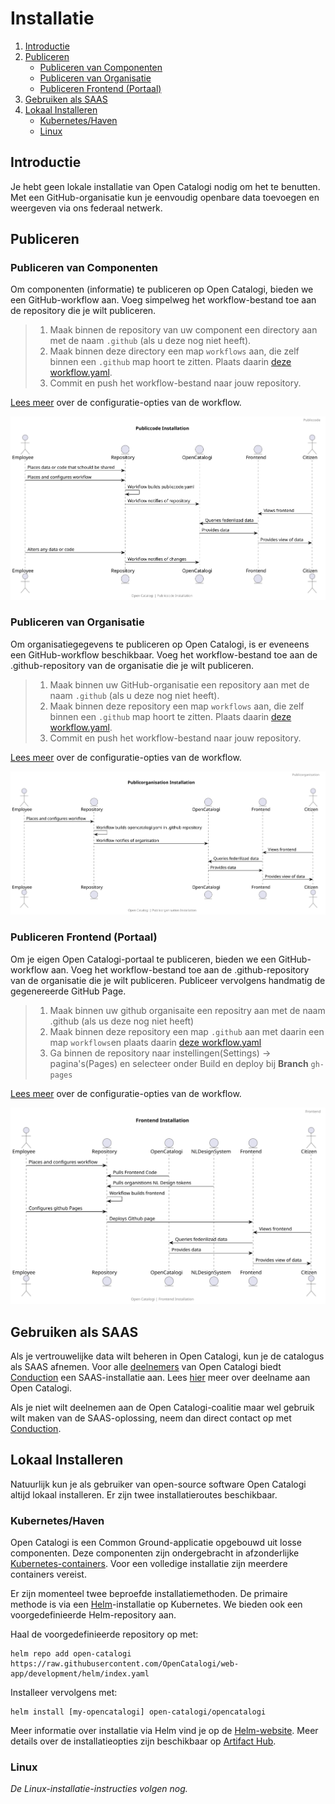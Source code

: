 # Installatie
1. [Introductie](#introductie)
2. [Publiceren](#publiceren)
    - [Publiceren van Componenten](#publiceren-van-componenten)
    - [Publiceren van Organisatie](#publiceren-van-organisatie)
    - [Publiceren Frontend (Portaal)](#publiceren-frontend-portaal)
3. [Gebruiken als SAAS](#gebruiken-als-saas)
4. [Lokaal Installeren](#lokaal-installeren)
    - [Kubernetes/Haven](#kuberneteshaven)
    - [Linux](#linux)

## Introductie
Je hebt geen lokale installatie van Open Catalogi nodig om het te benutten. Met een GitHub-organisatie kun je eenvoudig openbare data toevoegen en weergeven via ons federaal netwerk.

## Publiceren
### Publiceren van Componenten
Om componenten (informatie) te publiceren op Open Catalogi, bieden we een GitHub-workflow aan. Voeg simpelweg het workflow-bestand toe aan de repository die je wilt publiceren.

> 1. Maak binnen de repository van uw component een directory aan met de naam `.github` (als u deze nog niet heeft).
> 2. Maak binnen deze directory een map `workflows` aan, die zelf binnen een `.github` map hoort te zitten. Plaats daarin [deze workflow.yaml](https://github.com/OpenCatalogi/.github/blob/main/.github/workflows/opencatalogi-publish.yaml).
> 3. Commit en push het workflow-bestand naar jouw repository.

[Lees meer](Publiccode.md) over de configuratie-opties van de workflow.

![Publiceren van Componenten](https://raw.githubusercontent.com/OpenCatalogi/.github/main/docs/handleidingen/installation_publiccode.svg "Publiceren van Componenten")

### Publiceren van Organisatie
Om organisatiegegevens te publiceren op Open Catalogi, is er eveneens een GitHub-workflow beschikbaar. Voeg het workflow-bestand toe aan de .github-repository van de organisatie die je wilt publiceren.

> 1. Maak binnen uw GitHub-organisatie een repository aan met de naam `.github` (als u deze nog niet heeft).
> 2. Maak binnen deze repository een map `workflows` aan, die zelf binnen een `.github` map hoort te zitten. Plaats daarin [deze workflow.yaml](https://github.com/OpenCatalogi/.github/blob/main/.github/workflows/opencatalogi-publish.yaml).
> 3. Commit en push het workflow-bestand naar jouw repository.

[Lees meer](Publicorganisation.md) over de configuratie-opties van de workflow.

![Publiceren van Organisatie](https://raw.githubusercontent.com/OpenCatalogi/.github/main/docs/handleidingen/installation_publicorganisation.svg "Publiceren van Organisatie")

### Publiceren Frontend (Portaal)
Om je eigen Open Catalogi-portaal te publiceren, bieden we een GitHub-workflow aan. Voeg het workflow-bestand toe aan de .github-repository van de organisatie die je wilt publiceren. Publiceer vervolgens handmatig de gegenereerde GitHub Page.

> 1. Maak binnen uw github organisaite een repositry aan met de naam .github (als us deze nog niet heeft)
> 2. Maak binnen deze repository een map `.github` aan met daarin een map `workflows`en plaats daarin [deze workflow.yaml](https://raw.githubusercontent.com/OpenCatalogi/web-app/development/.github/workflows/opencatalogi-page-deploy.yml)
> 3. Ga binnen de repository naar instellingen(Settings) -> pagina's(Pages)  en selecteer onder Build en deploy bij **Branch** `gh-pages`

[Lees meer](Frontend.md) over de configuratie-opties van de workflow.

![Publiceren van Frontend](https://raw.githubusercontent.com/OpenCatalogi/.github/main/docs/handleidingen/installation_frontend.svg "Publiceren van Frontend")

## Gebruiken als SAAS
Als je vertrouwelijke data wilt beheren in Open Catalogi, kun je de catalogus als SAAS afnemen. Voor alle [deelnemers](../GOVERNANCE.md) van Open Catalogi biedt [Conduction](https://www.conduction.nl) een SAAS-installatie aan. Lees [hier](../GOVERNANCE.md) meer over deelname aan Open Catalogi.

Als je niet wilt deelnemen aan de Open Catalogi-coalitie maar wel gebruik wilt maken van de SAAS-oplossing, neem dan direct contact op met [Conduction](mailto:info@conduction.nl).

## Lokaal Installeren
Natuurlijk kun je als gebruiker van open-source software Open Catalogi altijd lokaal installeren. Er zijn twee installatieroutes beschikbaar.

### Kubernetes/Haven
Open Catalogi is een Common Ground-applicatie opgebouwd uit losse componenten. Deze componenten zijn ondergebracht in afzonderlijke [Kubernetes-containers](https://kubernetes.io/docs/concepts/containers/). Voor een volledige installatie zijn meerdere containers vereist.

Er zijn momenteel twee beproefde installatiemethoden. De primaire methode is via een [Helm](https://helm.sh/)-installatie op Kubernetes. We bieden ook een voorgedefinieerde Helm-repository aan.

Haal de voorgedefinieerde repository op met:

```cli
helm repo add open-catalogi https://raw.githubusercontent.com/OpenCatalogi/web-app/development/helm/index.yaml
```

Installeer vervolgens met:

```cli
helm install [my-opencatalogi] open-catalogi/opencatalogi
```

Meer informatie over installatie via Helm vind je op de [Helm-website](https://helm.sh/). Meer details over de installatieopties zijn beschikbaar op [Artifact Hub](https://artifacthub.io/packages/helm/opencatalogi/commonground-gateway?modal=values).

### Linux
*De Linux-installatie-instructies volgen nog.*
